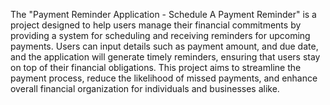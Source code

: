 The "Payment Reminder Application - Schedule A Payment Reminder" is a project designed to help users manage their financial commitments by providing a system for scheduling and receiving reminders for upcoming payments. Users can input details such as payment amount, and due date, and the application will generate timely reminders, ensuring that users stay on top of their financial obligations. This project aims to streamline the payment process, reduce the likelihood of missed payments, and enhance overall financial organization for individuals and businesses alike.
